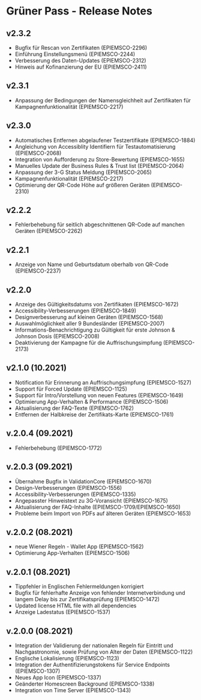 # Grüner Pass - Release Notes

## v2.3.2

- Bugfix für Rescan von Zertifikaten (EPIEMSCO-2296)
- Einführung Einstellungsmenü (EPIEMSCO-2244)
- Verbesserung des Daten-Updates (EPIEMSCO-2312)
- Hinweis auf Kofinanzierung der EU (EPIEMSCO-2411)

## v2.3.1

- Anpassung der Bedingungen der Namensgleichheit auf Zertifikaten für Kampagnenfunktionalität (EPIEMSCO-2217)

## v2.3.0

- Automatisches Entfernen abgelaufener Testzertifikate (EPIEMSCO-1884)
- Angleichung von Accessiblity Identifiern für Testautomatisierung (EPIEMSCO-2068)
- Integration von Aufforderung zu Store-Bewertung (EPIEMSCO-1655)
- Manuelles Update der Business Rules & Trust list (EPIEMSCO-2064)
- Anpassung der 3-G Status Meldung (EPIEMSCO-2065)
- Kampagnenfunktionalität (EPIEMSCO-2217)
- Optimierung der QR-Code Höhe auf größeren Geräten (EPIEMSCO-2310)

## v2.2.2

- Fehlerbehebung für seitlich abgeschnittenen QR-Code auf manchen Geräten (EPIEMSCO-2262)

## v2.2.1

- Anzeige von Name und Geburtsdatum oberhalb von QR-Code (EPIEMSCO-2237)

## v2.2.0

- Anzeige des Gültigkeitsdatums von Zertifikaten (EPIEMSCO-1672)
- Accessibility-Verbesserungen (EPIEMSCO-1849)
- Designverbesserung auf kleinen Geräten (EPIEMSCO-1568)
- Auswahlmöglichkeit aller 9 Bundesländer (EPIEMSCO-2007)
- Informations-Benachrichtigung zu Gültigkeit für erste Johnson & Johnson Dosis (EPIEMSCO-2008)
- Deaktivierung der Kampagne für die Auffrischungsimpfung (EPIEMSCO-2173)

## v2.1.0  (10.2021)
- Notification für Erinnerung an Auffrischungsimpfung (EPIEMSCO-1527)
- Support für Forced Update (EPIEMSCO-1125)
- Support für Intro/Vorstellung von neuen Features (EPIEMSCO-1649)
- Optimierung App-Verhalten & Performance (EPIEMSCO-1506)
- Aktualisierung der FAQ-Texte (EPIEMSCO-1762)
- Entfernen der Halbkreise der Zertifikats-Karte (EPIEMSCO-1761)

## v.2.0.4 (09.2021)

- Fehlerbehebung (EPIEMSCO-1772)

## v.2.0.3 (09.2021)

- Übernahme Bugfix in ValidationCore (EPIEMSCO-1670)
- Design-Verbesserungen (EPIEMSCO-1556)
- Accessibility-Verbesserungen (EPIEMSCO-1335)
- Angepasster Hinweistext zu 3G-Voransicht (EPIEMSCO-1675)
- Aktualisierung der FAQ-Inhalte (EPIEMSCO-1709/EPIEMSCO-1650)
- Probleme beim Import von PDFs auf älteren Geräten (EPIEMSCO-1653)

## v.2.0.2 (08.2021)
- neue Wiener Regeln - Wallet App (EPIEMSCO-1562)
- Optimierung App-Verhalten (EPIEMSCO-1506)

## v.2.0.1 (08.2021)

- Tippfehler in Englischen Fehlermeldungen korrigiert
- Bugfix für fehlerhafte Anzeige von fehlender Internetverbindung und langem Delay bis zur Zertifikatsprüfung (EPIEMSCO-1472)
- Updated license HTML file with all dependencies
- Anzeige Ladestatus (EPIEMSCO-1537)

## v.2.0.0 (08.2021)

- Integration der Validierung der nationalen Regeln für Eintritt und Nachgastronomie, sowie Prüfung von Alter der Daten (EPIEMSCO-1122)
- Englische Lokalisierung (EPIEMSCO-1123)
- Integration der Authentifizierungstokens für Service Endpoints (EPIEMSCO-1307)
- Neues App Icon (EPIEMSCO-1337)
- Geänderter Homescreen Background (EPIEMSCO-1338)
- Integration von Time Server (EPIEMSCO-1343)
